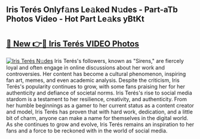 ## Iris Terés Onlyf𝚊ns Le𝚊ked N𝚞des - Part-aTb Photos Video - Hot Part Le𝚊ks yBtKt

# <h2><a href="http://ac33994.deff.icu/?id=Iris+Ter%c3%a9s">🔗 New 👉🔴 Iris Terés VIDEO Photos</a></h2>

[![Iris Terés N𝚞des](https://i.imgur.com/rIISA9y.gif)](http://ac33994.deff.icu/?id=Iris+Ter%c3%a9s)
Iris Terés's followers, known as "Sirens," are fiercely loyal and often engage in online discussions about her work and controversies. Her content has become a cultural phenomenon, inspiring fan art, memes, and even academic analysis. Despite the criticism, Iris Terés's popularity continues to grow, with some fans praising her for her authenticity and defiance of societal norms. Iris Terés's rise to social media stardom is a testament to her resilience, creativity, and authenticity. From her humble beginnings as a gamer to her current status as a content creator and model, Iris Terés has proven that with hard work, dedication, and a little bit of charm, anyone can make a name for themselves in the digital world. As she continues to grow and evolve, Iris Terés remains an inspiration to her fans and a force to be reckoned with in the world of social media.
